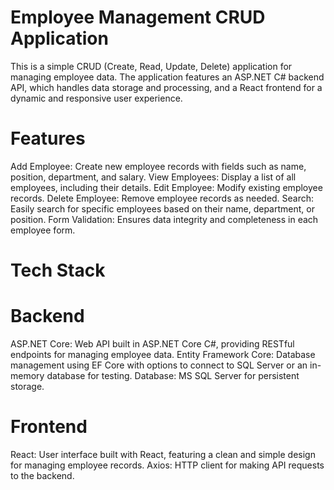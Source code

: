 # Employee Management CRUD Application

This is a simple CRUD (Create, Read, Update, Delete) application for managing employee data. The application features an ASP.NET C# backend API, which handles data storage and processing, and a React frontend for a dynamic and responsive user experience.

# Features
Add Employee: Create new employee records with fields such as name, position, department, and salary.
View Employees: Display a list of all employees, including their details.
Edit Employee: Modify existing employee records.
Delete Employee: Remove employee records as needed.
Search: Easily search for specific employees based on their name, department, or position.
Form Validation: Ensures data integrity and completeness in each employee form.

# Tech Stack
# Backend
ASP.NET Core: Web API built in ASP.NET Core C#, providing RESTful endpoints for managing employee data.
Entity Framework Core: Database management using EF Core with options to connect to SQL Server or an in-memory database for testing.
Database: MS SQL Server for persistent storage.

# Frontend
React: User interface built with React, featuring a clean and simple design for managing employee records.
Axios: HTTP client for making API requests to the backend.
